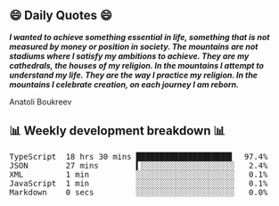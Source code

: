 ## 😄 Daily Quotes 😄

_**I wanted to achieve something essential in life, something that is not measured by money or position in society. The mountains are not stadiums where I satisfy my ambitions to achieve. They are my cathedrals, the houses of my religion. In the mountains I attempt to understand my life. They are the way I practice my religion. In the mountains I celebrate creation, on each journey I am reborn.**_

Anatoli Boukreev



## 📊 Weekly development breakdown 📊

<pre>TypeScript  18 hrs 30 mins ████████████████████▍  97.4%
JSON        27 mins        ▍░░░░░░░░░░░░░░░░░░░░   2.4%
XML         1 min          ░░░░░░░░░░░░░░░░░░░░░   0.1%
JavaScript  1 min          ░░░░░░░░░░░░░░░░░░░░░   0.1%
Markdown    0 secs         ░░░░░░░░░░░░░░░░░░░░░   0.0%</pre>